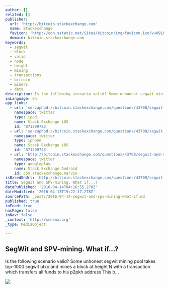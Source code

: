 ```yaml
---
author: []
related: []
publisher:
  url: 'http://bitcoin.stackexchange.com'
  name: Stackexchange
  favicon: 'http://cdn.sstatic.net/Sites/bitcoin/img/favicon.ico?v=0910168c5c65'
  domain: bitcoin.stackexchange.com
keywords:
  - segwit
  - block
  - valid
  - node
  - height
  - mining
  - transactions
  - bitcoin
  - miners
  - data
description: Is the following scenario valid? Some unhonest segwit mining pool takes top-1000 segwit utxo and mines a block at height N with a transaction which transfers all funds to his p2pkh address This b...
inLanguage: en
app_links:
  - url: 'se-zaphod://bitcoin.stackexchange.com/questions/43708/segwit-and-spv-mining-what-if'
    namespace: twitter
    type: ipad
    name: Stack Exchange iOS
    id: '871299723'
  - url: 'se-zaphod://bitcoin.stackexchange.com/questions/43708/segwit-and-spv-mining-what-if'
    namespace: twitter
    type: iphone
    name: Stack Exchange iOS
    id: '871299723'
  - url: 'http://bitcoin.stackexchange.com/questions/43708/segwit-and-spv-mining-what-if'
    namespace: twitter
    type: googleplay
    name: Stack Exchange Android
    id: com.stackexchange.marvin
isBasedOnUrl: 'http://bitcoin.stackexchange.com/questions/43708/segwit-and-spv-mining-what-if'
title: SegWit and SPV-mining. What if...?
datePublished: '2016-04-14T04:16:55.270Z'
dateModified: '2016-04-13T19:22:17.278Z'
sourcePath: _posts/2016-04-14-segwit-and-spv-mining-what-if.md
published: true
inFeed: true
hasPage: false
inNav: false
_context: 'http://schema.org'
_type: MediaObject

---
```

<article style=""><h1>SegWit and SPV-mining. What if...?</h1><p>Is the following scenario valid? Some unhonest segwit mining pool takes top-1000 segwit utxo and mines a block at height N with a transaction which transfers all funds to his p2pkh address This b...</p><img src="http://cdn.sstatic.net/Sites/bitcoin/img/apple-touch-icon.png?v=a43e5a337e6b&amp;a" /></article>